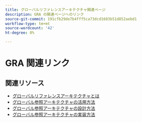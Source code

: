```yaml
---
title: グローバルリファレンスアーキテクチャ関連ページ
description: GRA の関連ページへのリンク
source-git-commit: 191cfb29de7b4fff5ca73dcd1603b51d852aebd1
workflow-type: tm+mt
source-wordcount: '42'
ht-degree: 0%

---
```


# GRA 関連リンク

## 関連リソース

* [グローバルリファレンスアーキテクチャとは](../global-reference-architecture/what-is-global-reference-architecture.md)
* [グローバル参照アーキテクチャの活用方法](../global-reference-architecture/how-do-you-leverage-global-reference-architecture.md)
* [グローバル参照アーキテクチャの設計方法](../global-reference-architecture/how-do-you-architect-global-reference-architecture.md)
* [グローバル参照アーキテクチャの実装方法](../global-reference-architecture/how-do-you-implement-global-reference-architecture.md)
